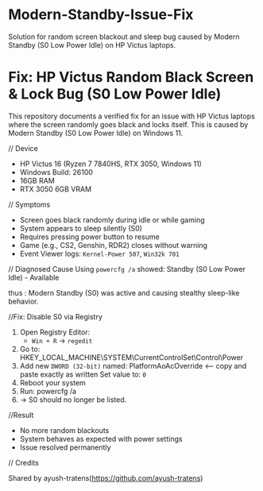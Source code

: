 # Modern-Standby-Issue-Fix
Solution for random screen blackout and sleep bug caused by Modern Standby (S0 Low Power Idle) on HP Victus laptops.
# Fix: HP Victus Random Black Screen & Lock Bug (S0 Low Power Idle)

This repository documents a verified fix for an issue with HP Victus laptops where the screen randomly goes black and locks itself. This is caused by Modern Standby (S0 Low Power Idle) on Windows 11.

// Device

- HP Victus 16 (Ryzen 7 7840HS, RTX 3050, Windows 11)
- Windows Build: 26100
- 16GB RAM
- RTX 3050 6GB VRAM

// Symptoms

- Screen goes black randomly during idle or while gaming
- System appears to sleep silently (S0)
- Requires pressing power button to resume
- Game (e.g., CS2, Genshin, RDR2) closes without warning
- Event Viewer logs: `Kernel-Power 507`, `Win32k 701`

// Diagnosed Cause
Using `powercfg /a` showed:
Standby (S0 Low Power Idle) - Available

thus :
Modern Standby (S0) was active and causing stealthy sleep-like behavior.

//Fix: Disable S0 via Registry

1. Open Registry Editor:
   - `Win + R` → `regedit`
2. Go to: HKEY_LOCAL_MACHINE\SYSTEM\CurrentControlSet\Control\Power
3.  Add new `DWORD (32-bit)` named: PlatformAoAcOverride    <-- copy and paste exactly as written
Set value to: `0`
4. Reboot your system
5. Run: powercfg /a
6. → S0 should no longer be listed.

//Result

- No more random blackouts
- System behaves as expected with power settings
- Issue resolved permanently

// Credits

Shared by ayush-tratens(https://github.com/ayush-tratens)




 


